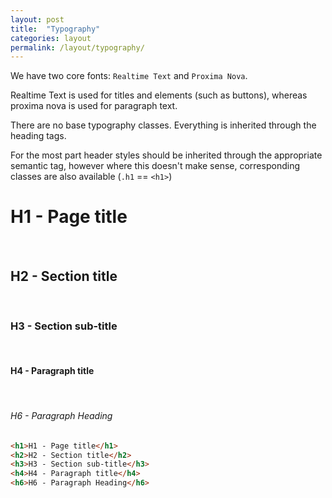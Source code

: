 ```yaml
---
layout: post
title:  "Typography"
categories: layout
permalink: /layout/typography/
---
```


We have two core fonts: `Realtime Text` and `Proxima Nova`.

Realtime Text is used for titles and elements (such as buttons), whereas proxima nova is used for paragraph text.

There are no base typography classes. Everything is inherited through the heading tags.

For the most part header styles should be inherited through the appropriate semantic tag, however where this doesn't make sense, corresponding classes are also available (`.h1` == `<h1>`)

<div class="pattern">
  <h1>H1 - Page title</h1>
  <br>
  <h2>H2 - Section title</h2>
  <br>
  <h3>H3 - Section sub-title</h3>
  <br>
  <h4>H4 - Paragraph title</h4>
  <br>
  <h6>H6 - Paragraph Heading</h6>
</div>

``` html
<h1>H1 - Page title</h1>
<h2>H2 - Section title</h2>
<h3>H3 - Section sub-title</h3>
<h4>H4 - Paragraph title</h4>
<h6>H6 - Paragraph Heading</h6>
```